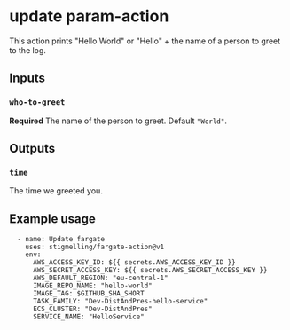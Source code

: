 # update param-action

This action prints "Hello World" or "Hello" + the name of a person to greet to the log.

## Inputs

### `who-to-greet`

**Required** The name of the person to greet. Default `"World"`.

## Outputs

### `time`

The time we greeted you.

## Example usage

      - name: Update fargate
        uses: stigmelling/fargate-action@v1
        env:
          AWS_ACCESS_KEY_ID: ${{ secrets.AWS_ACCESS_KEY_ID }}
          AWS_SECRET_ACCESS_KEY: ${{ secrets.AWS_SECRET_ACCESS_KEY }}
          AWS_DEFAULT_REGION: "eu-central-1"
          IMAGE_REPO_NAME: "hello-world"
          IMAGE_TAG: $GITHUB_SHA_SHORT
          TASK_FAMILY: "Dev-DistAndPres-hello-service"
          ECS_CLUSTER: "Dev-DistAndPres"
          SERVICE_NAME: "HelloService"  